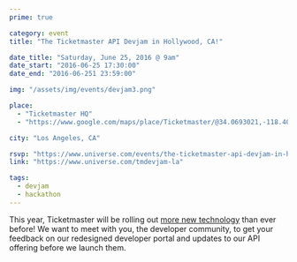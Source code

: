 ```yaml
---
prime: true

category: event
title: "The Ticketmaster API Devjam in Hollywood, CA!"

date_title: "Saturday, June 25, 2016 @ 9am"
date_start: "2016-06-25 17:30:00"
date_end: "2016-06-251 23:59:00"

img: "/assets/img/events/devjam3.png"

place: 
  - "Ticketmaster HQ"
  - "https://www.google.com/maps/place/Ticketmaster/@34.0693021,-118.4032154,12z/data=!4m5!1m2!2m1!1sticketmaster+hq+hollywood!3m1!1s0x0000000000000000:0x39a16a8bedc69237"

city: "Los Angeles, CA"

rsvp: "https://www.universe.com/events/the-ticketmaster-api-devjam-in-hollywood-ca-tickets-los-angeles-75LGFX"
link: "https://www.universe.com/tmdevjam-la"

tags: 
  - devjam
  - hackathon
---
```


This year, Ticketmaster will be rolling out [more new technology](https://medium.com/ticketmaster-tech/open-platform-at-ticketmaster-e1f3b05cd417) than ever before! We want to meet with you, the developer community, to get your feedback on our redesigned developer portal and updates to our API offering before we launch them.
